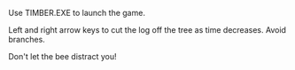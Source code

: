 Use TIMBER.EXE to launch the game.

Left and right arrow keys to cut the log off the tree as time decreases. Avoid branches.

Don't let the bee distract you!
